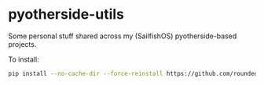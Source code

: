 # pyotherside-utils

Some personal stuff shared across my (SailfishOS) pyotherside-based projects.

To install:

```bash
pip install --no-cache-dir --force-reinstall https://github.com/roundedrectangle/pyotherside-utils/releases/download/latest/pyotherside_utils-1.0-py3-none-any.whl
```